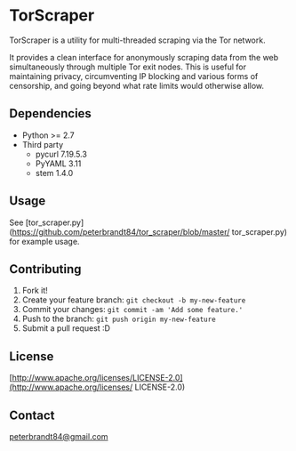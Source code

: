 # TorScraper
TorScraper is a utility for multi-threaded scraping via the Tor network.

It provides a clean interface for anonymously scraping data from the web
simultaneously through multiple Tor exit nodes. This is useful for maintaining
privacy, circumventing IP blocking and various forms of censorship, and going
beyond what rate limits would otherwise allow.

## Dependencies
* Python >= 2.7
* Third party
  * pycurl 7.19.5.3
  * PyYAML 3.11
  * stem 1.4.0 

## Usage
See [tor\_scraper.py](https://github.com/peterbrandt84/tor_scraper/blob/master/
tor_scraper.py) for example usage.

## Contributing
1. Fork it!
2. Create your feature branch: `git checkout -b my-new-feature`
3. Commit your changes: `git commit -am 'Add some feature.'`
4. Push to the branch: `git push origin my-new-feature`
5. Submit a pull request :D

## License
[http://www.apache.org/licenses/LICENSE-2.0](http://www.apache.org/licenses/
LICENSE-2.0)

## Contact
peterbrandt84@gmail.com
